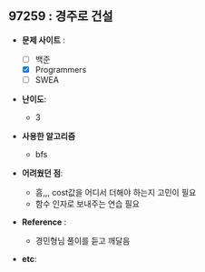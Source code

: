 
## 97259 :  경주로 건설

- **문제 사이트** : 
  - [ ] 백준
  - [x] Programmers
  - [ ] SWEA

- **난이도**:
  - 3

- **사용한 알고리즘**
  - bfs

- **어려웠던 점**:
  - 흠,,, cost값을 어디서 더해야 하는지 고민이 필요
  - 함수 인자로 보내주는 연습 필요

- **Reference** :
  - 경민형님 풀이를 듣고 깨달음

- **etc**:

